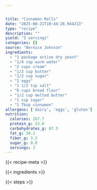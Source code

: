 ```yaml
---


title: "Cinnamon Rolls"
date: "2025-08-21T10:44:26.944213"
type: "recipe"
description: ""
yield: "3 servings"
categories: []
source: "Bernice Johnson"
ingredients:
  - "1 package active dry yeast"
  - "1/4 cup warm water"
  - "2 cups cream"
  - "1/2 cup butter"
  - "1/2 cup sugar"
  - "2 eggs"
  - "1 1/2 tsp salt"
  - "6 cups bread flour"
  - "1/2 cup melted butter"
  - "1 cup sugar"
  - "1 Tbsp cinnamon"
allergens: ['dairy', 'eggs', 'gluten']
nutrition:
  calories: 267.7
  protein_g: 23.8
  carbohydrates_g: 87.3
  fat_g: 58.2
  fiber_g: 3.2
  sugar_g: 0.0
  servings: 3
---
```


{{< recipe-meta >}}

{{< ingredients >}}

{{< steps >}}
